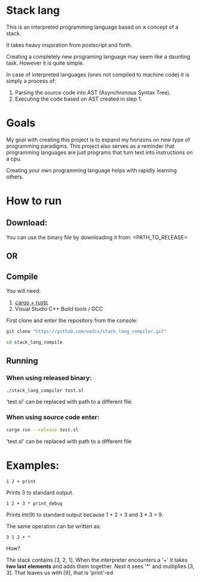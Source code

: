 # Stack lang

This is an interpreted programming language based on a concept of a stack.

It takes heavy inspiration from postscript and forth.

Creating a completely new programing language may seem like a daunting task. However it is quite simple.

In case of interpreted languages (ones not compiled to machine code) it is simply a process of:

1. Parsing the source code into AST (Asynchronous Syntax Tree).
2. Executing the code based on AST created in step 1.

# Goals

My goal with creating this project is to expand my horizons on new type of programming paradigms. This project also serves as a reminder that programming languages are just programs that turn text into instructions on a cpu.

Creating your own programming language helps with rapidly learning others.

# How to run

## Download:

You can use the binary file by downloading it from: <PATH_TO_RELEASE>

## OR

## Compile

You will need:

1. [cargo + rustc](https://www.rust-lang.org/tools/install)
2. Visual Studio C++ Build tools / GCC

First clone and enter the repository from the console:

```sh
git clone "https://github.com/xodix/stack_lang_compiler.git"

cd stack_lang_compile
```

## Running

### When using released binary:

```sh
./stack_lang_compiler test.sl
```

'test.sl' can be replaced with path to a different file.

### When using source code enter:

```sh
cargo run --release test.sl
```

'test.sl' can be replaced with path to a different file

# Examples:

```
1 2 + print
```

Prints 3 to standard output.

```
1 2 + 3 * print_debug
```

Prints Int(9) to standard output because 1 + 2 = 3 and 3 \* 3 = 9.

The same operation can be written as:

```
3 1 2 + *
```

How?

The stack contains [3, 2, 1]. When the interpreter encounters a '+' it takes **two last elements** and adds them together. Next it sees '\*' and multiplies [3, 3]. That leaves us with [9], that is 'print'-ed
